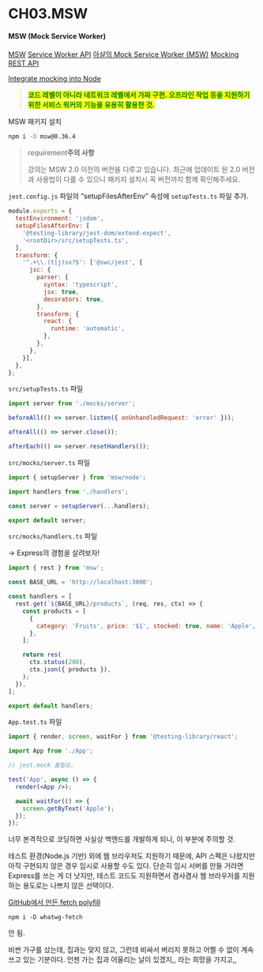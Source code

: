 # CH03.MSW

#### MSW (Mock Service Worker)

[MSW](https://v1.mswjs.io/)   [Service Worker API](https://developer.mozilla.org/ko/docs/Web/API/Service\_Worker\_API)   [아샬의 Mock Service Worker (MSW)](https://megaptera.notion.site/Mock-Service-Worker-MSW-4b95a309c11a46bd82fe4a478e3ce5d3?pvs=4)   [Mocking REST API](https://v1.mswjs.io/docs/getting-started/mocks/rest-api)

[Integrate mocking into Node](https://v1.mswjs.io/docs/getting-started/integrate/node)

> <mark style="color:green;">**코드 레벨이 아니라 네트워크 레벨에서 가짜 구현. 오프라인 작업 등을 지원하기 위한 서비스 워커의 기능을 유용히 활용한 것.**</mark>

MSW 패키지 설치

```bash
npm i -D msw@0.36.4
```

> _requirement_**주의 사항**
>
> 강의는 MSW 2.0 이전의 버전을 다루고 있습니다. 최근에 업데이트 된 2.0 버전과 사용법이 다를 수 있으니 패키지 설치시 꼭 버전까지 함께 확인해주세요.

`jest.config.js` 파일의 “setupFilesAfterEnv” 속성에 `setupTests.ts` 파일 추가.

```jsx
module.exports = {
  testEnvironment: 'jsdom',
  setupFilesAfterEnv: [
    '@testing-library/jest-dom/extend-expect',
    '<rootDir>/src/setupTests.ts',
  ],
  transform: {
    '^.+\\.(t|j)sx?$': ['@swc/jest', {
      jsc: {
        parser: {
          syntax: 'typescript',
          jsx: true,
          decorators: true,
        },
        transform: {
          react: {
            runtime: 'automatic',
          },
        },
      },
    }],
  },
};
```

`src/setupTests.ts` 파일

```jsx
import server from './mocks/server';

beforeAll(() => server.listen({ onUnhandledRequest: 'error' }));

afterAll(() => server.close());

afterEach(() => server.resetHandlers());
```

`src/mocks/server.ts` 파일

```jsx
import { setupServer } from 'msw/node';

import handlers from './handlers';

const server = setupServer(...handlers);

export default server;
```

`src/mocks/handlers.ts` 파일

→ Express의 경험을 살려보자!

```jsx
import { rest } from 'msw';

const BASE_URL = 'http://localhost:3000';

const handlers = [
  rest.get(`${BASE_URL}/products`, (req, res, ctx) => {
    const products = [
      {
        category: 'Fruits', price: '$1', stocked: true, name: 'Apple',
      },
    ];

    return res(
      ctx.status(200),
      ctx.json({ products }),
    );
  }),
];

export default handlers;
```

`App.test.ts` 파일

```jsx
import { render, screen, waitFor } from '@testing-library/react';

import App from './App';

// jest.mock 불필요.

test('App', async () => {
  render(<App />);

  await waitFor(() => {
    screen.getByText('Apple');
  });
});
```

너무 본격적으로 코딩하면 사실상 백엔드를 개발하게 되니, 이 부분에 주의할 것.

테스트 환경(Node.js 기반) 외에 웹 브라우저도 지원하기 때문에, API 스펙은 나왔지만 아직 구현되지 않은 경우 임시로 사용할 수도 있다. 단순히 임시 서버를 만들 거라면 Express를 쓰는 게 더 낫지만, 테스트 코드도 지원하면서 겸사겸사 웹 브라우저를 지원하는 용도로는 나쁘지 않은 선택이다.

[GitHub에서 만든 fetch polyfill](https://github.com/github/fetch)

```
npm i -D whatwg-fetch
```







안 됨.&#x20;

비싼 가구를 샀는데, 집과는 맞지 않고, 그런데 비싸서 버리지 못하고 어쩔 수 없이 계속 쓰고 있는 기분이다. 언젠 가는 집과 어울리는 날이 있겠지,, 라는 희망을 가지고,,



